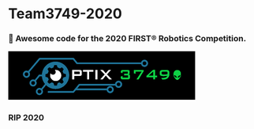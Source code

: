 # Team3749-2020
### 🤖 Awesome code for the 2020 FIRST® Robotics Competition.
![img](img/optixlogo.png "Team Optix Logo")
### RIP 2020
